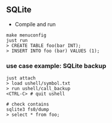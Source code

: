 ## SQLite
- Compile and run

```
make menuconfig
just run
> CREATE TABLE foo(bar INT);
> INSERT INTO foo (bar) VALUES (1);
```

### use case example: SQLite backup
```
just attach
> load ushell/symbol.txt
> run ushell/call_backup
<CTRL-C> # quit ushell

# check contains
sqlite3 fs0/dump
> select * from foo;
```

